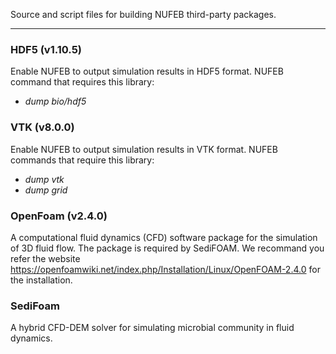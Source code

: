 Source and script files for building NUFEB third-party packages.

---------------------------------------------------------------------------
### HDF5 (v1.10.5)
Enable NUFEB to output simulation results in HDF5 format. NUFEB command that requires this library:

- *dump bio/hdf5*

### VTK (v8.0.0)
Enable NUFEB to output simulation results in VTK format. NUFEB commands that require this library:

- *dump vtk*
- *dump grid*

### OpenFoam (v2.4.0)
A computational fluid dynamics (CFD) software package for the simulation of 3D fluid flow. 
The package is required by SediFOAM. We recommand you refer the website 
https://openfoamwiki.net/index.php/Installation/Linux/OpenFOAM-2.4.0 for the installation.

### SediFoam
A hybrid CFD-DEM solver for simulating microbial community in fluid dynamics. 


